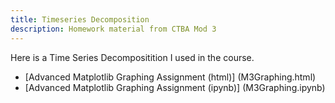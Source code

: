 ```yaml
---
title: Timeseries Decomposition
description: Homework material from CTBA Mod 3
---
```


Here is a Time Series Decompositition I used in the course. 

- [Advanced Matplotlib Graphing Assignment (html)] (M3Graphing.html)
- [Advanced Matplotlib Graphing Assignment (ipynb)] (M3Graphing.ipynb)
